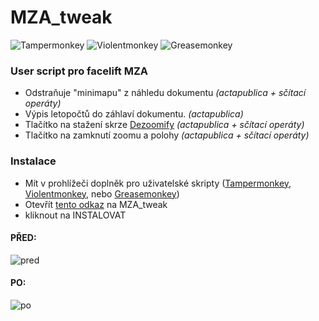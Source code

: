 # MZA_tweak
![Tampermonkey](https://img.shields.io/badge/Tampermonkey-%E2%9C%93-green)
![Violentmonkey](https://img.shields.io/badge/Violentmonkey-%E2%9C%93-green)
![Greasemonkey](https://img.shields.io/badge/Greasemonkey-%E2%9C%93-green)
### User script pro facelift MZA 

- Odstraňuje "minimapu" z náhledu dokumentu *(actapublica + sčítací operáty)*
- Výpis letopočtů do záhlaví dokumentu. *(actapublica)*
- Tlačítko na stažení skrze [Dezoomify](https://dezoomify.ophir.dev/dezoomify/dezoomify.html) *(actapublica + sčítací operáty)*
- Tlačítko na zamknutí zoomu a polohy *(actapublica + sčítací operáty)*

### Instalace
- Mít v prohlížeči doplněk pro uživatelské skripty ([Tampermonkey](https://www.tampermonkey.net/), [Violentmonkey](https://violentmonkey.github.io/), nebo [Greasemonkey](https://addons.mozilla.org/en-US/firefox/addon/greasemonkey/))
- Otevřít [tento odkaz](https://github.com/rasasak/MZA_tweak/raw/main/MZA_tweak.user.js) na MZA_tweak
- kliknout na INSTALOVAT

#### PŘED:
![pred](https://user-images.githubusercontent.com/28921659/129340028-71d7b6bd-391e-4368-9860-42adc6d53ddd.PNG)

#### PO: 
![po](https://user-images.githubusercontent.com/28921659/129339865-f97c3756-43bb-4b67-bd45-6bb8eb7e2962.PNG)


